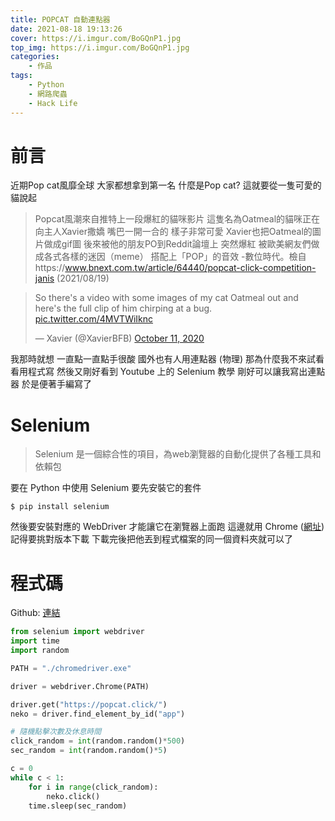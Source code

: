 ```yaml
---
title: POPCAT 自動連點器
date: 2021-08-18 19:13:26
cover: https://i.imgur.com/BoGQnP1.jpg
top_img: https://i.imgur.com/BoGQnP1.jpg
categories:
    - 作品
tags:
    - Python
    - 網路爬蟲
    - Hack Life
---
```

# 前言
近期Pop cat風靡全球 大家都想拿到第一名
什麼是Pop cat? 這就要從一隻可愛的貓說起
>Popcat風潮來自推特上一段爆紅的貓咪影片 這隻名為Oatmeal的貓咪正在向主人Xavier撒嬌 嘴巴一開一合的 樣子非常可愛
>Xavier也把Oatmeal的圖片做成gif圖 後來被他的朋友PO到Reddit論壇上 突然爆紅 被歐美網友們做成各式各樣的迷因（meme） 搭配上「POP」的音效
>-數位時代。檢自https://www.bnext.com.tw/article/64440/popcat-click-competition-janis (2021/08/19)

<blockquote class="twitter-tweet"><p lang="en" dir="ltr">So there&#39;s a video with some images of my cat Oatmeal out and here&#39;s the full clip of him chirping at a bug. <a href="https://t.co/4MVTWiIknc">pic.twitter.com/4MVTWiIknc</a></p>&mdash; Xavier (@XavierBFB) <a href="https://twitter.com/XavierBFB/status/1315184155274211329?ref_src=twsrc%5Etfw">October 11, 2020</a></blockquote> <script async src="https://platform.twitter.com/widgets.js" charset="utf-8"></script>

我那時就想 一直點一直點手很酸 國外也有人用連點器 (物理)
那為什麼我不來試看看用程式寫
然後又剛好看到 Youtube 上的 Selenium 教學
剛好可以讓我寫出連點器 於是便著手編寫了

# Selenium
>Selenium 是一個綜合性的項目，為web瀏覽器的自動化提供了各種工具和依賴包

要在 Python 中使用 Selenium 要先安裝它的套件
```shell
$ pip install selenium
```
然後要安裝對應的 WebDriver 才能讓它在瀏覽器上面跑
這邊就用 Chrome ([網址][ChromeDriver])
記得要挑對版本下載
下載完後把他丟到程式檔案的同一個資料夾就可以了

[ChromeDriver]:https://sites.google.com/a/chromium.org/chromedriver/downloads

# 程式碼
Github:  [連結](https://github.com/yuuto-0226/popcat_autoclick)
```py
from selenium import webdriver
import time
import random

PATH = "./chromedriver.exe"

driver = webdriver.Chrome(PATH)

driver.get("https://popcat.click/")
neko = driver.find_element_by_id("app")

# 隨機點擊次數及休息時間
click_random = int(random.random()*500)
sec_random = int(random.random()*5)

c = 0
while c < 1:
    for i in range(click_random):
        neko.click()
    time.sleep(sec_random)
```
